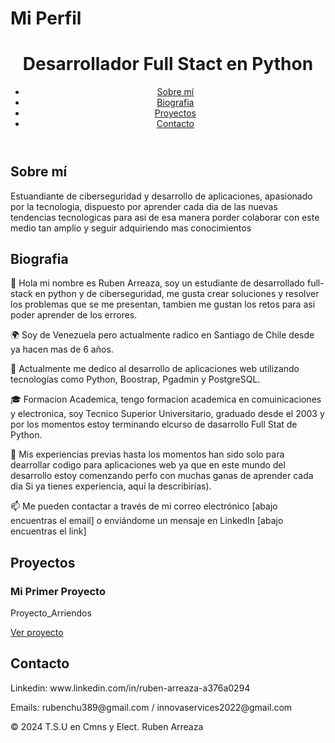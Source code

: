 <!DOCTYPE html>
<html lang="es">
<head>
    <meta charset="UTF-8">
    <meta name="viewport" content="width=device-width, initial-scale=1.0">
    <h1>Mi Perfil</h1>
    <link rel="stylesheet" href="styles.css">
</head>
<body>
    <header>
        <h1>Desarrollador Full Stact en Python</h1>
        <nav>
            <ul>
                <li><a href="#about">Sobre mí</a></li>
                 <li><a href="#Bio">Biografia</a></li>
                <li><a href="#projects">Proyectos</a></li>
                <li><a href="#contact">Contacto</a></li>
            </ul>
        </nav>
    </header>
    <section id="about">
        <h2>Sobre mí</h2>
        <p>Estuandiante de ciberseguridad y desarrollo de aplicaciones, apasionado por la tecnologia, dispuesto por aprender cada dia de las nuevas tendencias tecnologicas para asi de esa manera porder colaborar con este medio tan amplio y seguir adquiriendo mas conocimientos</p>
    </section>
    <section id="Bio">
        <h2>Biografia</h2>
        <p>👋 Hola mi nombre es  Ruben Arreaza, soy un estudiante  de desarrollado full-stack en python y de ciberseguridad, me gusta crear soluciones y resolver los problemas que se me  presentan, tambien me gustan los retos para asi poder aprender de los errores.</p>
<p> 🌍 Soy de Venezuela pero actualmente radico en Santiago de Chile desde ya hacen mas de 6 años.</p>
<p>  💼 Actualmente me dedico  al desarrollo de aplicaciones web utilizando tecnologías como Python, Boostrap, Pgadmin y PostgreSQL.</p>
<p> 🎓 Formacion Academica, tengo formacion academica en comuinicaciones y electronica, soy Tecnico Superior Universitario, graduado desde el 2003 y por los momentos estoy terminando elcurso de dasarrollo Full Stat de Python.</p>
<p> 🔧 Mis experiencias previas hasta los momentos han sido solo para dearrollar codigo para aplicaciones web ya que en este mundo del desarrollo estoy comenzando perfo con muchas ganas de aprender cada dia  Si ya tienes experiencia, aquí la describirías).</p>
<p>📫 Me pueden contactar a través de mi correo electrónico  [abajo encuentras el email] o enviándome un mensaje en LinkedIn [abajo encuentras el link]</p>
   </section>
    <section id="projects">
        <h2>Proyectos</h2>
        <div class="project">
            <h3>Mi Primer Proyecto</h3>
            <p>Proyecto_Arriendos</p>
            <a href="https://github.com/rubenchu-389/proyecto_arriendos">Ver proyecto</a>
        </div>
        <!-- Añade más proyectos aquí -->
    </section>
    <section id="contact">
        <h2>Contacto</h2>
        <p>Linkedin: www.linkedin.com/in/ruben-arreaza-a376a0294</p>
        <p>Emails: rubenchu389@gmail.com / innovaservices2022@gmail.com</p>
    </section>
    <footer>
        <p>© 2024 T.S.U en Cmns y Elect. Ruben Arreaza</p>
        <a href="https://www.github.com" target="_blank"><i class="fab fa-github" alt="Github"></i></a>
    </footer>
</body>
</html>
